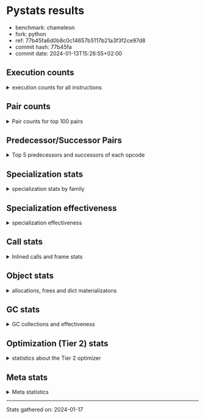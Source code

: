 
# Pystats results

- benchmark: chameleon
- fork: python
- ref: 77b45fa6d0b8c0c14657b5117b21a3f3f2ce97d8
- commit hash: 77b45fa
- commit date: 2024-01-13T15:26:55+02:00

## Execution counts

<details>
<summary> execution counts for all instructions </summary>

|Name | Count | Self | Cumulative | Miss ratio | 
|---|---:|---:|---:|---:|
| LOAD_FAST | 167,093,480 | 22.0% | 22.0% |  |
| LOAD_CONST | 81,306,320 | 10.7% | 32.7% |  |
| STORE_FAST | 71,388,280 | 9.4% | 42.1% |  |
| IS_OP | 45,764,480 | 6.0% | 48.1% |  |
| LOAD_GLOBAL_BUILTIN | 43,526,180 | 5.7% | 53.8% |  |
| PUSH_NULL | 40,652,200 | 5.3% | 59.2% |  |
| LOAD_GLOBAL_MODULE | 37,779,760 | 5.0% | 64.1% |  |
| POP_JUMP_IF_FALSE | 36,165,200 | 4.8% | 68.9% |  |
| POP_TOP | 23,047,120 | 3.0% | 71.9% |  |
| CALL_BUILTIN_O | 23,042,300 | 3.0% | 75.0% |  |
| LOAD_FAST_LOAD_FAST | 18,568,320 | 2.4% | 77.4% |  |
| RESUME_CHECK | 17,609,440 | 2.3% | 79.7% |  |
| RETURN_VALUE | 17,287,120 | 2.3% | 82.0% |  |
| POP_JUMP_IF_TRUE | 13,120,640 | 1.7% | 83.7% |  |
| CALL_METHOD_DESCRIPTOR_FAST | 10,442,040 | 1.4% | 85.1% | 100.0% |
| LOAD_ATTR_CLASS | 10,243,820 | 1.3% | 86.4% |  |
| POP_JUMP_IF_NONE | 9,922,560 | 1.3% | 87.7% |  |
| CALL_BOUND_METHOD_EXACT_ARGS | 7,042,420 | 0.9% | 88.7% |  |
| CALL_PY_EXACT_ARGS | 6,721,180 | 0.9% | 89.6% |  |
| COPY_FREE_VARS | 6,400,720 | 0.8% | 90.4% |  |
| POP_JUMP_IF_NOT_NONE | 6,400,640 | 0.8% | 91.2% |  |
| TO_BOOL_BOOL | 6,400,580 | 0.8% | 92.1% |  |
| CALL_TYPE_1 | 6,399,980 | 0.8% | 92.9% |  |
| CALL_STR_1 | 6,399,960 | 0.8% | 93.8% |  |
| CALL | 4,167,420 | 0.5% | 94.3% |  |
| STORE_SUBSCR | 4,164,520 | 0.5% | 94.9% |  |
| JUMP_FORWARD | 3,841,280 | 0.5% | 95.4% |  |
| NOP | 3,522,000 | 0.5% | 95.8% |  |
| DELETE_SUBSCR | 3,520,640 | 0.5% | 96.3% |  |
| COMPARE_OP_INT | 3,520,020 | 0.5% | 96.8% |  |
| BINARY_OP_SUBTRACT_INT | 3,519,960 | 0.5% | 97.2% |  |
| ENTER_EXECUTOR | 3,519,040 | 0.5% | 97.7% |  |
| BINARY_OP | 3,201,180 | 0.4% | 98.1% |  |
| LOAD_DEREF | 3,200,160 | 0.4% | 98.5% |  |
| BINARY_OP_ADD_INT | 3,199,980 | 0.4% | 98.9% |  |
| BINARY_OP_ADD_UNICODE | 3,199,980 | 0.4% | 99.4% |  |
| CALL_BUILTIN_FAST | 965,560 | 0.1% | 99.5% |  |
| INTERPRETER_EXIT | 643,920 | 0.1% | 99.6% |  |
| STORE_ATTR_SLOT | 642,480 | 0.1% | 99.7% |  |
| FOR_ITER_LIST | 641,880 | 0.1% | 99.7% |  |
| RETURN_CONST | 322,560 | 0.0% | 99.8% |  |
| BUILD_TUPLE | 321,920 | 0.0% | 99.8% |  |
| CALL_BUILTIN_CLASS | 321,300 | 0.0% | 99.9% |  |
| GET_ITER | 320,720 | 0.0% | 99.9% |  |
| CALL_LEN | 320,620 | 0.0% | 100.0% |  |
| UNPACK_SEQUENCE_TWO_TUPLE | 320,600 | 0.0% | 100.0% |  |
| LOAD_ATTR | 7,560 | 0.0% | 100.0% |  |
| BUILD_MAP | 2,560 | 0.0% | 100.0% |  |
| BINARY_SUBSCR_GETITEM | 2,480 | 0.0% | 100.0% |  |
| EXTENDED_ARG | 2,280 | 0.0% | 100.0% |  |
| MAKE_CELL | 1,920 | 0.0% | 100.0% |  |
| STORE_DEREF | 1,920 | 0.0% | 100.0% |  |
| LOAD_GLOBAL | 1,720 | 0.0% | 100.0% |  |
| JUMP_BACKWARD | 1,700 | 0.0% | 100.0% |  |
| CALL_FUNCTION_EX | 1,360 | 0.0% | 100.0% |  |
| MAKE_FUNCTION | 1,280 | 0.0% | 100.0% |  |
| DICT_MERGE | 1,280 | 0.0% | 100.0% |  |
| SET_FUNCTION_ATTRIBUTE | 1,280 | 0.0% | 100.0% |  |
| LOAD_ATTR_METHOD_NO_DICT | 1,240 | 0.0% | 100.0% |  |
| LOAD_ATTR_NONDESCRIPTOR_WITH_VALUES | 1,240 | 0.0% | 100.0% |  |
| CALL_KW | 640 | 0.0% | 100.0% |  |
| CONTAINS_OP | 640 | 0.0% | 100.0% |  |
| BINARY_SUBSCR_DICT | 620 | 0.0% | 100.0% |  |
| CALL_PY_WITH_DEFAULTS | 620 | 0.0% | 100.0% |  |
| LOAD_ATTR_INSTANCE_VALUE | 620 | 0.0% | 100.0% |  |
| LOAD_ATTR_METHOD_WITH_VALUES | 620 | 0.0% | 100.0% |  |
| LOAD_SUPER_ATTR_ATTR | 620 | 0.0% | 100.0% |  |
| STORE_SUBSCR_DICT | 620 | 0.0% | 100.0% |  |
| FOR_ITER_RANGE | 420 | 0.0% | 100.0% |  |
| RESUME | 240 | 0.0% | 100.0% |  |
| BINARY_SUBSCR | 200 | 0.0% | 100.0% |  |
| STORE_ATTR | 160 | 0.0% | 100.0% |  |
| TO_BOOL | 120 | 0.0% | 100.0% |  |
| COMPARE_OP | 120 | 0.0% | 100.0% |  |
| FOR_ITER | 120 | 0.0% | 100.0% |  |
| LOAD_ATTR_MODULE | 120 | 0.0% | 100.0% |  |
| UNPACK_SEQUENCE | 80 | 0.0% | 100.0% |  |
| BINARY_OP_SUBTRACT_FLOAT | 60 | 0.0% | 100.0% |  |
| LOAD_SUPER_ATTR | 40 | 0.0% | 100.0% |  |


</details>

## Pair counts

<details>
<summary> Pair counts for top 100 pairs </summary>

|Pair | Count | Self | Cumulative | 
|---|---:|---:|---:|
| STORE_FAST LOAD_FAST | 56,657,640 | 7.5% | 7.5% |
| LOAD_FAST PUSH_NULL | 36,810,120 | 4.8% | 12.3% |
| IS_OP POP_JUMP_IF_FALSE | 29,764,480 | 3.9% | 16.2% |
| POP_JUMP_IF_FALSE LOAD_FAST | 29,764,480 | 3.9% | 20.1% |
| PUSH_NULL LOAD_CONST | 27,531,520 | 3.6% | 23.7% |
| CALL_BUILTIN_O POP_TOP | 23,041,660 | 3.0% | 26.8% |
| LOAD_FAST LOAD_CONST | 20,805,840 | 2.7% | 29.5% |
| LOAD_GLOBAL_BUILTIN IS_OP | 19,199,900 | 2.5% | 32.0% |
| LOAD_FAST LOAD_GLOBAL_BUILTIN | 19,199,800 | 2.5% | 34.6% |
| LOAD_FAST RETURN_VALUE | 16,643,920 | 2.2% | 36.8% |
| LOAD_CONST CALL_BUILTIN_O | 16,641,480 | 2.2% | 38.9% |
| LOAD_CONST LOAD_CONST | 16,000,640 | 2.1% | 41.1% |
| LOAD_GLOBAL_MODULE IS_OP | 13,764,400 | 1.8% | 42.9% |
| LOAD_FAST LOAD_GLOBAL_MODULE | 13,764,320 | 1.8% | 44.7% |
| LOAD_GLOBAL_BUILTIN LOAD_FAST | 13,761,860 | 1.8% | 46.5% |
| POP_TOP LOAD_FAST | 13,123,200 | 1.7% | 48.2% |
| PUSH_NULL LOAD_FAST | 12,800,080 | 1.7% | 49.9% |
| CALL_METHOD_DESCRIPTOR_FAST STORE_FAST | 10,245,060 | 1.3% | 51.2% |
| LOAD_ATTR_CLASS LOAD_FAST_LOAD_FAST | 10,243,820 | 1.3% | 52.6% |
| LOAD_FAST_LOAD_FAST LOAD_GLOBAL_MODULE | 10,243,800 | 1.3% | 53.9% |
| LOAD_GLOBAL_BUILTIN LOAD_ATTR_CLASS | 10,243,800 | 1.3% | 55.3% |
| LOAD_GLOBAL_MODULE CALL_METHOD_DESCRIPTOR_FAST | 10,243,800 | 1.3% | 56.6% |
| RESUME_CHECK LOAD_GLOBAL_BUILTIN | 10,243,800 | 1.3% | 58.0% |
| STORE_FAST LOAD_CONST | 10,243,200 | 1.3% | 59.3% |
| LOAD_GLOBAL_MODULE STORE_FAST | 9,923,660 | 1.3% | 60.6% |
| LOAD_FAST POP_JUMP_IF_NONE | 9,922,560 | 1.3% | 61.9% |
| RETURN_VALUE STORE_FAST | 9,601,240 | 1.3% | 63.2% |
| IS_OP POP_JUMP_IF_TRUE | 9,600,000 | 1.3% | 64.5% |
| POP_JUMP_IF_TRUE LOAD_FAST | 9,599,360 | 1.3% | 65.7% |
| CALL_BOUND_METHOD_EXACT_ARGS RESUME_CHECK | 7,042,420 | 0.9% | 66.7% |
| LOAD_CONST CALL_BOUND_METHOD_EXACT_ARGS | 7,042,280 | 0.9% | 67.6% |
| RESUME_CHECK LOAD_FAST | 6,723,700 | 0.9% | 68.5% |
| LOAD_CONST STORE_FAST | 6,723,200 | 0.9% | 69.3% |
| LOAD_FAST LOAD_FAST | 6,723,200 | 0.9% | 70.2% |
| POP_TOP LOAD_GLOBAL_MODULE | 6,722,320 | 0.9% | 71.1% |
| COPY_FREE_VARS RESUME_CHECK | 6,400,660 | 0.8% | 72.0% |
| LOAD_FAST POP_JUMP_IF_NOT_NONE | 6,400,640 | 0.8% | 72.8% |
| POP_JUMP_IF_NONE LOAD_FAST | 6,400,640 | 0.8% | 73.6% |
| IS_OP STORE_FAST | 6,400,000 | 0.8% | 74.5% |
| LOAD_FAST STORE_FAST | 6,400,000 | 0.8% | 75.3% |
| LOAD_FAST_LOAD_FAST IS_OP | 6,400,000 | 0.8% | 76.2% |
| POP_JUMP_IF_FALSE LOAD_GLOBAL_BUILTIN | 6,400,000 | 0.8% | 77.0% |
| POP_JUMP_IF_NOT_NONE LOAD_FAST_LOAD_FAST | 6,400,000 | 0.8% | 77.9% |
| CALL_TYPE_1 STORE_FAST | 6,399,980 | 0.8% | 78.7% |
| LOAD_FAST CALL_TYPE_1 | 6,399,960 | 0.8% | 79.5% |
| CALL_PY_EXACT_ARGS COPY_FREE_VARS | 6,399,960 | 0.8% | 80.4% |
| TO_BOOL_BOOL POP_JUMP_IF_FALSE | 6,399,960 | 0.8% | 81.2% |
| LOAD_FAST TO_BOOL_BOOL | 6,399,920 | 0.8% | 82.1% |
| LOAD_CONST LOAD_FAST | 3,843,840 | 0.5% | 82.6% |
| LOAD_CONST STORE_SUBSCR | 3,841,960 | 0.5% | 83.1% |
| STORE_SUBSCR LOAD_FAST | 3,841,920 | 0.5% | 83.6% |
| STORE_FAST LOAD_GLOBAL_MODULE | 3,523,280 | 0.5% | 84.0% |
| LOAD_CONST LOAD_GLOBAL_MODULE | 3,522,360 | 0.5% | 84.5% |
| LOAD_FAST CALL | 3,521,720 | 0.5% | 85.0% |
| DELETE_SUBSCR JUMP_FORWARD | 3,520,640 | 0.5% | 85.4% |
| RETURN_VALUE LOAD_CONST | 3,520,640 | 0.5% | 85.9% |
| JUMP_FORWARD LOAD_FAST | 3,520,640 | 0.5% | 86.4% |
| LOAD_CONST DELETE_SUBSCR | 3,520,640 | 0.5% | 86.8% |
| LOAD_CONST COMPARE_OP_INT | 3,519,960 | 0.5% | 87.3% |
| BINARY_OP_SUBTRACT_INT STORE_FAST | 3,519,960 | 0.5% | 87.7% |
| COMPARE_OP_INT POP_JUMP_IF_TRUE | 3,519,960 | 0.5% | 88.2% |
| LOAD_CONST BINARY_OP_SUBTRACT_INT | 3,519,920 | 0.5% | 88.7% |
| LOAD_CONST CALL_PY_EXACT_ARGS | 3,519,920 | 0.5% | 89.1% |
| LOAD_FAST CALL_BUILTIN_O | 3,200,600 | 0.4% | 89.6% |
| NOP LOAD_DEREF | 3,200,080 | 0.4% | 90.0% |
| LOAD_DEREF PUSH_NULL | 3,200,080 | 0.4% | 90.4% |
| LOAD_FAST BINARY_OP | 3,200,040 | 0.4% | 90.8% |
| CALL LOAD_CONST | 3,200,000 | 0.4% | 91.2% |
| LOAD_CONST IS_OP | 3,200,000 | 0.4% | 91.7% |
| LOAD_FAST IS_OP | 3,200,000 | 0.4% | 92.1% |
| POP_JUMP_IF_NONE NOP | 3,200,000 | 0.4% | 92.5% |
| BINARY_OP_ADD_INT STORE_FAST | 3,199,980 | 0.4% | 92.9% |
| BINARY_OP_ADD_UNICODE STORE_FAST | 3,199,980 | 0.4% | 93.3% |
| CALL_STR_1 STORE_FAST | 3,199,980 | 0.4% | 93.8% |
| RETURN_VALUE CALL_STR_1 | 3,199,960 | 0.4% | 94.2% |
| BINARY_OP CALL_BUILTIN_O | 3,199,960 | 0.4% | 94.6% |
| LOAD_CONST BINARY_OP_ADD_INT | 3,199,960 | 0.4% | 95.0% |
| LOAD_CONST LOAD_GLOBAL_BUILTIN | 3,199,960 | 0.4% | 95.5% |
| LOAD_FAST CALL_STR_1 | 3,199,960 | 0.4% | 95.9% |
| POP_JUMP_IF_TRUE LOAD_GLOBAL_BUILTIN | 3,199,960 | 0.4% | 96.3% |
| CALL_STR_1 BINARY_OP_ADD_UNICODE | 3,199,960 | 0.4% | 96.7% |
| LOAD_GLOBAL_MODULE CALL_PY_EXACT_ARGS | 3,199,960 | 0.4% | 97.1% |
| POP_TOP ENTER_EXECUTOR | 3,198,980 | 0.4% | 97.6% |
| ENTER_EXECUTOR RESUME_CHECK | 3,198,720 | 0.4% | 98.0% |
| CACHE RESUME_CHECK | 643,160 | 0.1% | 98.1% |
| CALL_BUILTIN_FAST STORE_FAST | 642,480 | 0.1% | 98.1% |
| LOAD_FAST_LOAD_FAST STORE_ATTR_SLOT | 641,200 | 0.1% | 98.2% |
| STORE_FAST LOAD_GLOBAL_BUILTIN | 641,200 | 0.1% | 98.3% |
| RETURN_VALUE PUSH_NULL | 640,640 | 0.1% | 98.4% |
| RETURN_VALUE INTERPRETER_EXIT | 322,640 | 0.0% | 98.4% |
| LOAD_FAST CALL_BUILTIN_FAST | 321,800 | 0.0% | 98.5% |
| LOAD_GLOBAL_MODULE CALL_BUILTIN_FAST | 321,800 | 0.0% | 98.5% |
| RETURN_CONST INTERPRETER_EXIT | 321,280 | 0.0% | 98.6% |
| FOR_ITER_LIST STORE_FAST | 321,240 | 0.0% | 98.6% |
| LOAD_GLOBAL_MODULE LOAD_FAST_LOAD_FAST | 321,240 | 0.0% | 98.7% |
| STORE_ATTR_SLOT RETURN_CONST | 321,240 | 0.0% | 98.7% |
| CALL_PY_EXACT_ARGS RESUME_CHECK | 321,220 | 0.0% | 98.7% |
| CALL STORE_FAST | 320,960 | 0.0% | 98.8% |
| LOAD_FAST GET_ITER | 320,720 | 0.0% | 98.8% |
| LOAD_FAST_LOAD_FAST CALL | 320,680 | 0.0% | 98.9% |


</details>

## Predecessor/Successor Pairs

<details>
<summary> Top 5 predecessors and successors of each opcode </summary>

### CACHE

<details>
<summary> Successors and predecessors for CACHE </summary>

|Successors | Count | Percentage | 
|---|---:|---:|
| RESUME_CHECK | 643,160 | 99.9% |
| COPY_FREE_VARS | 640 | 0.1% |
| RESUME | 120 | 0.0% |


</details>

### BINARY_SUBSCR

<details>
<summary> Successors and predecessors for BINARY_SUBSCR </summary>

|Predecessors | Count | Percentage | 
|---|---:|---:|
| LOAD_CONST | 200 | 100.0% |

|Successors | Count | Percentage | 
|---|---:|---:|
| BINARY_SUBSCR_GETITEM | 80 | 40.0% |
| STORE_FAST | 60 | 30.0% |
| STORE_DEREF | 40 | 20.0% |
| BINARY_SUBSCR_DICT | 20 | 10.0% |


</details>

### DELETE_SUBSCR

<details>
<summary> Successors and predecessors for DELETE_SUBSCR </summary>

|Predecessors | Count | Percentage | 
|---|---:|---:|
| LOAD_CONST | 3,520,640 | 100.0% |

|Successors | Count | Percentage | 
|---|---:|---:|
| JUMP_FORWARD | 3,520,640 | 100.0% |


</details>

### GET_ITER

<details>
<summary> Successors and predecessors for GET_ITER </summary>

|Predecessors | Count | Percentage | 
|---|---:|---:|
| LOAD_FAST | 320,720 | 100.0% |

|Successors | Count | Percentage | 
|---|---:|---:|
| FOR_ITER_LIST | 319,980 | 99.8% |
| EXTENDED_ARG | 640 | 0.2% |
| FOR_ITER_RANGE | 60 | 0.0% |
| FOR_ITER | 40 | 0.0% |


</details>

### INTERPRETER_EXIT

<details>
<summary> Successors and predecessors for INTERPRETER_EXIT </summary>

|Predecessors | Count | Percentage | 
|---|---:|---:|
| RETURN_VALUE | 322,640 | 50.1% |
| RETURN_CONST | 321,280 | 49.9% |


</details>

### MAKE_FUNCTION

<details>
<summary> Successors and predecessors for MAKE_FUNCTION </summary>

|Predecessors | Count | Percentage | 
|---|---:|---:|
| LOAD_CONST | 1,280 | 100.0% |

|Successors | Count | Percentage | 
|---|---:|---:|
| SET_FUNCTION_ATTRIBUTE | 1,280 | 100.0% |


</details>

### NOP

<details>
<summary> Successors and predecessors for NOP </summary>

|Predecessors | Count | Percentage | 
|---|---:|---:|
| POP_JUMP_IF_NONE | 3,200,000 | 90.9% |
| RESUME_CHECK | 320,620 | 9.1% |
| STORE_FAST | 1,280 | 0.0% |
| POP_TOP | 80 | 0.0% |
| RESUME | 20 | 0.0% |

|Successors | Count | Percentage | 
|---|---:|---:|
| LOAD_DEREF | 3,200,080 | 90.9% |
| LOAD_GLOBAL_BUILTIN | 319,960 | 9.1% |
| LOAD_FAST | 1,280 | 0.0% |
| LOAD_GLOBAL_MODULE | 640 | 0.0% |
| LOAD_GLOBAL | 40 | 0.0% |


</details>

### POP_TOP

<details>
<summary> Successors and predecessors for POP_TOP </summary>

|Predecessors | Count | Percentage | 
|---|---:|---:|
| CALL_BUILTIN_O | 23,041,660 | 100.0% |
| CALL_BUILTIN_FAST | 3,100 | 0.0% |
| RETURN_CONST | 1,280 | 0.0% |
| CALL | 1,080 | 0.0% |

|Successors | Count | Percentage | 
|---|---:|---:|
| LOAD_FAST | 13,123,200 | 56.9% |
| LOAD_GLOBAL_MODULE | 6,722,320 | 29.2% |
| ENTER_EXECUTOR | 3,198,980 | 13.9% |
| JUMP_BACKWARD | 680 | 0.0% |
| LOAD_CONST | 640 | 0.0% |


</details>

### PUSH_NULL

<details>
<summary> Successors and predecessors for PUSH_NULL </summary>

|Predecessors | Count | Percentage | 
|---|---:|---:|
| LOAD_FAST | 36,810,120 | 90.5% |
| LOAD_DEREF | 3,200,080 | 7.9% |
| RETURN_VALUE | 640,640 | 1.6% |
| LOAD_ATTR | 660 | 0.0% |
| LOAD_SUPER_ATTR_ATTR | 620 | 0.0% |

|Successors | Count | Percentage | 
|---|---:|---:|
| LOAD_CONST | 27,531,520 | 67.7% |
| LOAD_FAST | 12,800,080 | 31.5% |
| CALL | 320,600 | 0.8% |


</details>

### RETURN_VALUE

<details>
<summary> Successors and predecessors for RETURN_VALUE </summary>

|Predecessors | Count | Percentage | 
|---|---:|---:|
| LOAD_FAST | 16,643,920 | 96.3% |
| BUILD_TUPLE | 320,640 | 1.9% |
| CALL_BUILTIN_FAST | 319,980 | 1.9% |
| CALL_FUNCTION_EX | 1,280 | 0.0% |
| RETURN_VALUE | 640 | 0.0% |

|Successors | Count | Percentage | 
|---|---:|---:|
| STORE_FAST | 9,601,240 | 55.5% |
| LOAD_CONST | 3,520,640 | 20.4% |
| CALL_STR_1 | 3,199,960 | 18.5% |
| PUSH_NULL | 640,640 | 3.7% |
| INTERPRETER_EXIT | 322,640 | 1.9% |


</details>

### STORE_SUBSCR

<details>
<summary> Successors and predecessors for STORE_SUBSCR </summary>

|Predecessors | Count | Percentage | 
|---|---:|---:|
| LOAD_CONST | 3,841,960 | 92.3% |
| LOAD_FAST_LOAD_FAST | 320,640 | 7.7% |
| STORE_SUBSCR | 1,920 | 0.0% |

|Successors | Count | Percentage | 
|---|---:|---:|
| LOAD_FAST | 3,841,920 | 92.3% |
| LOAD_FAST_LOAD_FAST | 320,640 | 7.7% |
| STORE_SUBSCR | 1,920 | 0.0% |
| LOAD_GLOBAL | 20 | 0.0% |
| STORE_SUBSCR_DICT | 20 | 0.0% |


</details>

### TO_BOOL

<details>
<summary> Successors and predecessors for TO_BOOL </summary>

|Predecessors | Count | Percentage | 
|---|---:|---:|
| LOAD_FAST | 80 | 66.7% |
| LOAD_ATTR | 40 | 33.3% |

|Successors | Count | Percentage | 
|---|---:|---:|
| TO_BOOL_BOOL | 60 | 50.0% |
| POP_JUMP_IF_FALSE | 40 | 33.3% |
| POP_JUMP_IF_TRUE | 20 | 16.7% |


</details>

### BINARY_OP

<details>
<summary> Successors and predecessors for BINARY_OP </summary>

|Predecessors | Count | Percentage | 
|---|---:|---:|
| LOAD_FAST | 3,200,040 | 100.0% |
| BINARY_OP | 980 | 0.0% |
| LOAD_CONST | 120 | 0.0% |
| CALL | 20 | 0.0% |
| CALL_STR_1 | 20 | 0.0% |

|Successors | Count | Percentage | 
|---|---:|---:|
| CALL_BUILTIN_O | 3,199,960 | 100.0% |
| BINARY_OP | 980 | 0.0% |
| STORE_FAST | 100 | 0.0% |
| CALL | 40 | 0.0% |
| BINARY_OP_SUBTRACT_INT | 40 | 0.0% |


</details>

### BUILD_MAP

<details>
<summary> Successors and predecessors for BUILD_MAP </summary>

|Predecessors | Count | Percentage | 
|---|---:|---:|
| LOAD_CONST | 1,280 | 50.0% |
| STORE_FAST | 640 | 25.0% |
| LOAD_GLOBAL_MODULE | 620 | 24.2% |
| LOAD_GLOBAL | 20 | 0.8% |

|Successors | Count | Percentage | 
|---|---:|---:|
| LOAD_FAST | 1,280 | 50.0% |
| CALL | 640 | 25.0% |
| STORE_FAST | 640 | 25.0% |


</details>

### BUILD_TUPLE

<details>
<summary> Successors and predecessors for BUILD_TUPLE </summary>

|Predecessors | Count | Percentage | 
|---|---:|---:|
| LOAD_FAST_LOAD_FAST | 320,640 | 99.6% |
| LOAD_FAST | 1,280 | 0.4% |

|Successors | Count | Percentage | 
|---|---:|---:|
| RETURN_VALUE | 320,640 | 99.6% |
| LOAD_CONST | 1,280 | 0.4% |


</details>

### CALL

<details>
<summary> Successors and predecessors for CALL </summary>

|Predecessors | Count | Percentage | 
|---|---:|---:|
| LOAD_FAST | 3,521,720 | 84.5% |
| LOAD_FAST_LOAD_FAST | 320,680 | 7.7% |
| PUSH_NULL | 320,600 | 7.7% |
| CALL | 2,140 | 0.1% |
| LOAD_CONST | 920 | 0.0% |

|Successors | Count | Percentage | 
|---|---:|---:|
| LOAD_CONST | 3,200,000 | 76.8% |
| STORE_FAST | 320,960 | 7.7% |
| LOAD_FAST_LOAD_FAST | 320,640 | 7.7% |
| UNPACK_SEQUENCE_TWO_TUPLE | 320,560 | 7.7% |
| CALL | 2,140 | 0.1% |


</details>

### CALL_FUNCTION_EX

<details>
<summary> Successors and predecessors for CALL_FUNCTION_EX </summary>

|Predecessors | Count | Percentage | 
|---|---:|---:|
| DICT_MERGE | 1,280 | 94.1% |
| LOAD_FAST | 80 | 5.9% |

|Successors | Count | Percentage | 
|---|---:|---:|
| RETURN_VALUE | 1,280 | 94.1% |
| COPY_FREE_VARS | 80 | 5.9% |


</details>

### CALL_KW

<details>
<summary> Successors and predecessors for CALL_KW </summary>

|Predecessors | Count | Percentage | 
|---|---:|---:|
| LOAD_CONST | 640 | 100.0% |

|Successors | Count | Percentage | 
|---|---:|---:|
| CALL_BUILTIN_FAST | 600 | 93.8% |
| CALL | 40 | 6.2% |


</details>

### COMPARE_OP

<details>
<summary> Successors and predecessors for COMPARE_OP </summary>

|Predecessors | Count | Percentage | 
|---|---:|---:|
| LOAD_CONST | 120 | 100.0% |

|Successors | Count | Percentage | 
|---|---:|---:|
| COMPARE_OP_INT | 60 | 50.0% |
| POP_JUMP_IF_TRUE | 40 | 33.3% |
| POP_JUMP_IF_FALSE | 20 | 16.7% |


</details>

### CONTAINS_OP

<details>
<summary> Successors and predecessors for CONTAINS_OP </summary>

|Predecessors | Count | Percentage | 
|---|---:|---:|
| LOAD_FAST | 640 | 100.0% |

|Successors | Count | Percentage | 
|---|---:|---:|
| POP_JUMP_IF_FALSE | 640 | 100.0% |


</details>

### COPY_FREE_VARS

<details>
<summary> Successors and predecessors for COPY_FREE_VARS </summary>

|Predecessors | Count | Percentage | 
|---|---:|---:|
| CALL_PY_EXACT_ARGS | 6,399,960 | 100.0% |
| CACHE | 640 | 0.0% |
| CALL_FUNCTION_EX | 80 | 0.0% |
| CALL | 40 | 0.0% |

|Successors | Count | Percentage | 
|---|---:|---:|
| RESUME_CHECK | 6,400,660 | 100.0% |
| RESUME | 60 | 0.0% |


</details>

### DICT_MERGE

<details>
<summary> Successors and predecessors for DICT_MERGE </summary>

|Predecessors | Count | Percentage | 
|---|---:|---:|
| LOAD_FAST | 1,280 | 100.0% |

|Successors | Count | Percentage | 
|---|---:|---:|
| CALL_FUNCTION_EX | 1,280 | 100.0% |


</details>

### ENTER_EXECUTOR

<details>
<summary> Successors and predecessors for ENTER_EXECUTOR </summary>

|Predecessors | Count | Percentage | 
|---|---:|---:|
| POP_TOP | 3,198,980 | 90.9% |
| POP_JUMP_IF_TRUE | 319,960 | 9.1% |
| JUMP_BACKWARD | 100 | 0.0% |

|Successors | Count | Percentage | 
|---|---:|---:|
| RESUME_CHECK | 3,198,720 | 90.9% |
| FOR_ITER_LIST | 319,680 | 9.1% |
| EXTENDED_ARG | 320 | 0.0% |
| CALL | 280 | 0.0% |
| FOR_ITER_RANGE | 40 | 0.0% |


</details>

### EXTENDED_ARG

<details>
<summary> Successors and predecessors for EXTENDED_ARG </summary>

|Predecessors | Count | Percentage | 
|---|---:|---:|
| GET_ITER | 640 | 28.1% |
| JUMP_BACKWARD | 640 | 28.1% |
| POP_TOP | 340 | 14.9% |
| POP_JUMP_IF_TRUE | 340 | 14.9% |
| ENTER_EXECUTOR | 320 | 14.0% |

|Successors | Count | Percentage | 
|---|---:|---:|
| FOR_ITER_LIST | 1,560 | 68.4% |
| JUMP_BACKWARD | 680 | 29.8% |
| FOR_ITER | 40 | 1.8% |


</details>

### FOR_ITER

<details>
<summary> Successors and predecessors for FOR_ITER </summary>

|Predecessors | Count | Percentage | 
|---|---:|---:|
| GET_ITER | 40 | 33.3% |
| EXTENDED_ARG | 40 | 33.3% |
| JUMP_BACKWARD | 40 | 33.3% |

|Successors | Count | Percentage | 
|---|---:|---:|
| STORE_FAST | 60 | 50.0% |
| FOR_ITER_LIST | 40 | 33.3% |
| FOR_ITER_RANGE | 20 | 16.7% |


</details>

### IS_OP

<details>
<summary> Successors and predecessors for IS_OP </summary>

|Predecessors | Count | Percentage | 
|---|---:|---:|
| LOAD_GLOBAL_BUILTIN | 19,199,900 | 42.0% |
| LOAD_GLOBAL_MODULE | 13,764,400 | 30.1% |
| LOAD_FAST_LOAD_FAST | 6,400,000 | 14.0% |
| LOAD_CONST | 3,200,000 | 7.0% |
| LOAD_FAST | 3,200,000 | 7.0% |

|Successors | Count | Percentage | 
|---|---:|---:|
| POP_JUMP_IF_FALSE | 29,764,480 | 65.0% |
| POP_JUMP_IF_TRUE | 9,600,000 | 21.0% |
| STORE_FAST | 6,400,000 | 14.0% |


</details>

### JUMP_BACKWARD

<details>
<summary> Successors and predecessors for JUMP_BACKWARD </summary>

|Predecessors | Count | Percentage | 
|---|---:|---:|
| POP_TOP | 680 | 40.0% |
| EXTENDED_ARG | 680 | 40.0% |
| POP_JUMP_IF_TRUE | 340 | 20.0% |

|Successors | Count | Percentage | 
|---|---:|---:|
| EXTENDED_ARG | 640 | 37.6% |
| FOR_ITER_LIST | 620 | 36.5% |
| FOR_ITER_RANGE | 300 | 17.6% |
| ENTER_EXECUTOR | 100 | 5.9% |
| FOR_ITER | 40 | 2.4% |


</details>

### JUMP_FORWARD

<details>
<summary> Successors and predecessors for JUMP_FORWARD </summary>

|Predecessors | Count | Percentage | 
|---|---:|---:|
| DELETE_SUBSCR | 3,520,640 | 91.7% |
| CALL_BUILTIN_CLASS | 320,620 | 8.3% |
| CALL | 20 | 0.0% |

|Successors | Count | Percentage | 
|---|---:|---:|
| LOAD_FAST | 3,520,640 | 91.7% |
| STORE_FAST | 320,640 | 8.3% |


</details>

### LOAD_ATTR

<details>
<summary> Successors and predecessors for LOAD_ATTR </summary>

|Predecessors | Count | Percentage | 
|---|---:|---:|
| LOAD_FAST | 6,640 | 87.8% |
| LOAD_ATTR | 800 | 10.6% |
| LOAD_GLOBAL | 60 | 0.8% |
| LOAD_GLOBAL_MODULE | 40 | 0.5% |
| LOAD_GLOBAL_BUILTIN | 20 | 0.3% |

|Successors | Count | Percentage | 
|---|---:|---:|
| STORE_FAST | 3,240 | 42.9% |
| LOAD_FAST | 1,280 | 16.9% |
| LOAD_ATTR | 800 | 10.6% |
| PUSH_NULL | 660 | 8.7% |
| CALL_BUILTIN_CLASS | 600 | 7.9% |


</details>

### LOAD_CONST

<details>
<summary> Successors and predecessors for LOAD_CONST </summary>

|Predecessors | Count | Percentage | 
|---|---:|---:|
| PUSH_NULL | 27,531,520 | 33.9% |
| LOAD_FAST | 20,805,840 | 25.6% |
| LOAD_CONST | 16,000,640 | 19.7% |
| STORE_FAST | 10,243,200 | 12.6% |
| RETURN_VALUE | 3,520,640 | 4.3% |

|Successors | Count | Percentage | 
|---|---:|---:|
| CALL_BUILTIN_O | 16,641,480 | 20.5% |
| LOAD_CONST | 16,000,640 | 19.7% |
| CALL_BOUND_METHOD_EXACT_ARGS | 7,042,280 | 8.7% |
| STORE_FAST | 6,723,200 | 8.3% |
| LOAD_FAST | 3,843,840 | 4.7% |


</details>

### LOAD_DEREF

<details>
<summary> Successors and predecessors for LOAD_DEREF </summary>

|Predecessors | Count | Percentage | 
|---|---:|---:|
| NOP | 3,200,080 | 100.0% |
| STORE_FAST | 80 | 0.0% |

|Successors | Count | Percentage | 
|---|---:|---:|
| PUSH_NULL | 3,200,080 | 100.0% |
| STORE_FAST | 80 | 0.0% |


</details>

### LOAD_FAST

<details>
<summary> Successors and predecessors for LOAD_FAST </summary>

|Predecessors | Count | Percentage | 
|---|---:|---:|
| STORE_FAST | 56,657,640 | 33.9% |
| POP_JUMP_IF_FALSE | 29,764,480 | 17.8% |
| LOAD_GLOBAL_BUILTIN | 13,761,860 | 8.2% |
| POP_TOP | 13,123,200 | 7.9% |
| PUSH_NULL | 12,800,080 | 7.7% |

|Successors | Count | Percentage | 
|---|---:|---:|
| PUSH_NULL | 36,810,120 | 22.0% |
| LOAD_CONST | 20,805,840 | 12.5% |
| LOAD_GLOBAL_BUILTIN | 19,199,800 | 11.5% |
| RETURN_VALUE | 16,643,920 | 10.0% |
| LOAD_GLOBAL_MODULE | 13,764,320 | 8.2% |


</details>

### LOAD_FAST_LOAD_FAST

<details>
<summary> Successors and predecessors for LOAD_FAST_LOAD_FAST </summary>

|Predecessors | Count | Percentage | 
|---|---:|---:|
| LOAD_ATTR_CLASS | 10,243,820 | 55.2% |
| POP_JUMP_IF_NOT_NONE | 6,400,000 | 34.5% |
| LOAD_GLOBAL_MODULE | 321,240 | 1.7% |
| STORE_SUBSCR | 320,640 | 1.7% |
| CALL | 320,640 | 1.7% |

|Successors | Count | Percentage | 
|---|---:|---:|
| LOAD_GLOBAL_MODULE | 10,243,800 | 55.2% |
| IS_OP | 6,400,000 | 34.5% |
| STORE_ATTR_SLOT | 641,200 | 3.5% |
| CALL | 320,680 | 1.7% |
| STORE_SUBSCR | 320,640 | 1.7% |


</details>

### LOAD_GLOBAL

<details>
<summary> Successors and predecessors for LOAD_GLOBAL </summary>

|Predecessors | Count | Percentage | 
|---|---:|---:|
| LOAD_FAST | 360 | 20.9% |
| STORE_FAST | 320 | 18.6% |
| POP_TOP | 240 | 14.0% |
| LOAD_CONST | 240 | 14.0% |
| POP_JUMP_IF_FALSE | 120 | 7.0% |

|Successors | Count | Percentage | 
|---|---:|---:|
| LOAD_GLOBAL_MODULE | 560 | 32.6% |
| LOAD_GLOBAL_BUILTIN | 300 | 17.4% |
| LOAD_FAST | 220 | 12.8% |
| IS_OP | 180 | 10.5% |
| STORE_FAST | 180 | 10.5% |


</details>

### LOAD_SUPER_ATTR

<details>
<summary> Successors and predecessors for LOAD_SUPER_ATTR </summary>

|Predecessors | Count | Percentage | 
|---|---:|---:|
| LOAD_FAST | 40 | 100.0% |

|Successors | Count | Percentage | 
|---|---:|---:|
| PUSH_NULL | 20 | 50.0% |
| LOAD_SUPER_ATTR_ATTR | 20 | 50.0% |


</details>

### MAKE_CELL

<details>
<summary> Successors and predecessors for MAKE_CELL </summary>

|Predecessors | Count | Percentage | 
|---|---:|---:|
| MAKE_CELL | 1,280 | 66.7% |
| CALL_PY_WITH_DEFAULTS | 620 | 32.3% |
| CALL | 20 | 1.0% |

|Successors | Count | Percentage | 
|---|---:|---:|
| MAKE_CELL | 1,280 | 66.7% |
| RESUME_CHECK | 620 | 32.3% |
| RESUME | 20 | 1.0% |


</details>

### POP_JUMP_IF_FALSE

<details>
<summary> Successors and predecessors for POP_JUMP_IF_FALSE </summary>

|Predecessors | Count | Percentage | 
|---|---:|---:|
| IS_OP | 29,764,480 | 82.3% |
| TO_BOOL_BOOL | 6,399,960 | 17.7% |
| CONTAINS_OP | 640 | 0.0% |
| COMPARE_OP_INT | 60 | 0.0% |
| TO_BOOL | 40 | 0.0% |

|Successors | Count | Percentage | 
|---|---:|---:|
| LOAD_FAST | 29,764,480 | 82.3% |
| LOAD_GLOBAL_BUILTIN | 6,400,000 | 17.7% |
| LOAD_GLOBAL_MODULE | 600 | 0.0% |
| LOAD_GLOBAL | 120 | 0.0% |


</details>

### POP_JUMP_IF_NONE

<details>
<summary> Successors and predecessors for POP_JUMP_IF_NONE </summary>

|Predecessors | Count | Percentage | 
|---|---:|---:|
| LOAD_FAST | 9,922,560 | 100.0% |

|Successors | Count | Percentage | 
|---|---:|---:|
| LOAD_FAST | 6,400,640 | 64.5% |
| NOP | 3,200,000 | 32.2% |
| LOAD_GLOBAL_BUILTIN | 320,600 | 3.2% |
| LOAD_CONST | 640 | 0.0% |
| LOAD_GLOBAL_MODULE | 600 | 0.0% |


</details>

### POP_JUMP_IF_NOT_NONE

<details>
<summary> Successors and predecessors for POP_JUMP_IF_NOT_NONE </summary>

|Predecessors | Count | Percentage | 
|---|---:|---:|
| LOAD_FAST | 6,400,640 | 100.0% |

|Successors | Count | Percentage | 
|---|---:|---:|
| LOAD_FAST_LOAD_FAST | 6,400,000 | 100.0% |
| LOAD_FAST | 640 | 0.0% |


</details>

### POP_JUMP_IF_TRUE

<details>
<summary> Successors and predecessors for POP_JUMP_IF_TRUE </summary>

|Predecessors | Count | Percentage | 
|---|---:|---:|
| IS_OP | 9,600,000 | 73.2% |
| COMPARE_OP_INT | 3,519,960 | 26.8% |
| TO_BOOL_BOOL | 620 | 0.0% |
| COMPARE_OP | 40 | 0.0% |
| TO_BOOL | 20 | 0.0% |

|Successors | Count | Percentage | 
|---|---:|---:|
| LOAD_FAST | 9,599,360 | 73.2% |
| LOAD_GLOBAL_BUILTIN | 3,199,960 | 24.4% |
| ENTER_EXECUTOR | 319,960 | 2.4% |
| RETURN_CONST | 640 | 0.0% |
| EXTENDED_ARG | 340 | 0.0% |


</details>

### RETURN_CONST

<details>
<summary> Successors and predecessors for RETURN_CONST </summary>

|Predecessors | Count | Percentage | 
|---|---:|---:|
| STORE_ATTR_SLOT | 321,240 | 99.6% |
| POP_TOP | 640 | 0.2% |
| POP_JUMP_IF_TRUE | 640 | 0.2% |
| STORE_ATTR | 40 | 0.0% |

|Successors | Count | Percentage | 
|---|---:|---:|
| INTERPRETER_EXIT | 321,280 | 99.6% |
| POP_TOP | 1,280 | 0.4% |


</details>

### SET_FUNCTION_ATTRIBUTE

<details>
<summary> Successors and predecessors for SET_FUNCTION_ATTRIBUTE </summary>

|Predecessors | Count | Percentage | 
|---|---:|---:|
| MAKE_FUNCTION | 1,280 | 100.0% |

|Successors | Count | Percentage | 
|---|---:|---:|
| STORE_FAST | 1,280 | 100.0% |


</details>

### STORE_ATTR

<details>
<summary> Successors and predecessors for STORE_ATTR </summary>

|Predecessors | Count | Percentage | 
|---|---:|---:|
| LOAD_FAST | 80 | 50.0% |
| LOAD_FAST_LOAD_FAST | 80 | 50.0% |

|Successors | Count | Percentage | 
|---|---:|---:|
| STORE_ATTR_SLOT | 80 | 50.0% |
| RETURN_CONST | 40 | 25.0% |
| LOAD_FAST | 20 | 12.5% |
| LOAD_FAST_LOAD_FAST | 20 | 12.5% |


</details>

### STORE_DEREF

<details>
<summary> Successors and predecessors for STORE_DEREF </summary>

|Predecessors | Count | Percentage | 
|---|---:|---:|
| RETURN_VALUE | 1,240 | 64.6% |
| LOAD_GLOBAL_MODULE | 620 | 32.3% |
| BINARY_SUBSCR | 40 | 2.1% |
| LOAD_GLOBAL | 20 | 1.0% |

|Successors | Count | Percentage | 
|---|---:|---:|
| LOAD_FAST | 1,920 | 100.0% |


</details>

### STORE_FAST

<details>
<summary> Successors and predecessors for STORE_FAST </summary>

|Predecessors | Count | Percentage | 
|---|---:|---:|
| CALL_METHOD_DESCRIPTOR_FAST | 10,245,060 | 14.4% |
| LOAD_GLOBAL_MODULE | 9,923,660 | 13.9% |
| RETURN_VALUE | 9,601,240 | 13.4% |
| LOAD_CONST | 6,723,200 | 9.4% |
| IS_OP | 6,400,000 | 9.0% |

|Successors | Count | Percentage | 
|---|---:|---:|
| LOAD_FAST | 56,657,640 | 79.4% |
| LOAD_CONST | 10,243,200 | 14.3% |
| LOAD_GLOBAL_MODULE | 3,523,280 | 4.9% |
| LOAD_GLOBAL_BUILTIN | 641,200 | 0.9% |
| STORE_FAST | 320,640 | 0.4% |


</details>

### UNPACK_SEQUENCE

<details>
<summary> Successors and predecessors for UNPACK_SEQUENCE </summary>

|Predecessors | Count | Percentage | 
|---|---:|---:|
| CALL | 80 | 100.0% |

|Successors | Count | Percentage | 
|---|---:|---:|
| STORE_FAST | 40 | 50.0% |
| UNPACK_SEQUENCE_TWO_TUPLE | 40 | 50.0% |


</details>

### RESUME

<details>
<summary> Successors and predecessors for RESUME </summary>

|Predecessors | Count | Percentage | 
|---|---:|---:|
| CACHE | 120 | 50.0% |
| COPY_FREE_VARS | 60 | 25.0% |
| CALL | 40 | 16.7% |
| MAKE_CELL | 20 | 8.3% |

|Successors | Count | Percentage | 
|---|---:|---:|
| LOAD_FAST | 140 | 58.3% |
| LOAD_GLOBAL | 60 | 25.0% |
| NOP | 20 | 8.3% |
| LOAD_FAST_LOAD_FAST | 20 | 8.3% |


</details>

### BINARY_OP_ADD_INT

<details>
<summary> Successors and predecessors for BINARY_OP_ADD_INT </summary>

|Predecessors | Count | Percentage | 
|---|---:|---:|
| LOAD_CONST | 3,199,960 | 100.0% |
| BINARY_OP | 20 | 0.0% |

|Successors | Count | Percentage | 
|---|---:|---:|
| STORE_FAST | 3,199,980 | 100.0% |


</details>

### BINARY_OP_ADD_UNICODE

<details>
<summary> Successors and predecessors for BINARY_OP_ADD_UNICODE </summary>

|Predecessors | Count | Percentage | 
|---|---:|---:|
| CALL_STR_1 | 3,199,960 | 100.0% |
| BINARY_OP | 20 | 0.0% |

|Successors | Count | Percentage | 
|---|---:|---:|
| STORE_FAST | 3,199,980 | 100.0% |


</details>

### BINARY_OP_SUBTRACT_FLOAT

<details>
<summary> Successors and predecessors for BINARY_OP_SUBTRACT_FLOAT </summary>

|Predecessors | Count | Percentage | 
|---|---:|---:|
| LOAD_FAST | 40 | 66.7% |
| BINARY_OP | 20 | 33.3% |

|Successors | Count | Percentage | 
|---|---:|---:|
| STORE_FAST | 60 | 100.0% |


</details>

### BINARY_OP_SUBTRACT_INT

<details>
<summary> Successors and predecessors for BINARY_OP_SUBTRACT_INT </summary>

|Predecessors | Count | Percentage | 
|---|---:|---:|
| LOAD_CONST | 3,519,920 | 100.0% |
| BINARY_OP | 40 | 0.0% |

|Successors | Count | Percentage | 
|---|---:|---:|
| STORE_FAST | 3,519,960 | 100.0% |


</details>

### BINARY_SUBSCR_DICT

<details>
<summary> Successors and predecessors for BINARY_SUBSCR_DICT </summary>

|Predecessors | Count | Percentage | 
|---|---:|---:|
| LOAD_CONST | 600 | 96.8% |
| BINARY_SUBSCR | 20 | 3.2% |

|Successors | Count | Percentage | 
|---|---:|---:|
| STORE_FAST | 620 | 100.0% |


</details>

### BINARY_SUBSCR_GETITEM

<details>
<summary> Successors and predecessors for BINARY_SUBSCR_GETITEM </summary>

|Predecessors | Count | Percentage | 
|---|---:|---:|
| LOAD_CONST | 2,400 | 96.8% |
| BINARY_SUBSCR | 80 | 3.2% |

|Successors | Count | Percentage | 
|---|---:|---:|
| RESUME_CHECK | 2,480 | 100.0% |


</details>

### CALL_BOUND_METHOD_EXACT_ARGS

<details>
<summary> Successors and predecessors for CALL_BOUND_METHOD_EXACT_ARGS </summary>

|Predecessors | Count | Percentage | 
|---|---:|---:|
| LOAD_CONST | 7,042,280 | 100.0% |
| CALL | 140 | 0.0% |

|Successors | Count | Percentage | 
|---|---:|---:|
| RESUME_CHECK | 7,042,420 | 100.0% |


</details>

### CALL_BUILTIN_CLASS

<details>
<summary> Successors and predecessors for CALL_BUILTIN_CLASS </summary>

|Predecessors | Count | Percentage | 
|---|---:|---:|
| LOAD_FAST | 320,640 | 99.8% |
| LOAD_ATTR | 600 | 0.2% |
| CALL | 60 | 0.0% |

|Successors | Count | Percentage | 
|---|---:|---:|
| JUMP_FORWARD | 320,620 | 99.8% |
| STORE_FAST | 680 | 0.2% |


</details>

### CALL_BUILTIN_FAST

<details>
<summary> Successors and predecessors for CALL_BUILTIN_FAST </summary>

|Predecessors | Count | Percentage | 
|---|---:|---:|
| LOAD_FAST | 321,800 | 33.3% |
| LOAD_GLOBAL_MODULE | 321,800 | 33.3% |
| LOAD_FAST_LOAD_FAST | 319,960 | 33.1% |
| CALL_KW | 600 | 0.1% |
| LOAD_CONST | 600 | 0.1% |

|Successors | Count | Percentage | 
|---|---:|---:|
| STORE_FAST | 642,480 | 66.5% |
| RETURN_VALUE | 319,980 | 33.1% |
| POP_TOP | 3,100 | 0.3% |


</details>

### CALL_BUILTIN_O

<details>
<summary> Successors and predecessors for CALL_BUILTIN_O </summary>

|Predecessors | Count | Percentage | 
|---|---:|---:|
| LOAD_CONST | 16,641,480 | 72.2% |
| LOAD_FAST | 3,200,600 | 13.9% |
| BINARY_OP | 3,199,960 | 13.9% |
| CALL | 260 | 0.0% |

|Successors | Count | Percentage | 
|---|---:|---:|
| POP_TOP | 23,041,660 | 100.0% |
| RETURN_VALUE | 640 | 0.0% |


</details>

### CALL_LEN

<details>
<summary> Successors and predecessors for CALL_LEN </summary>

|Predecessors | Count | Percentage | 
|---|---:|---:|
| LOAD_FAST | 320,600 | 100.0% |
| CALL | 20 | 0.0% |

|Successors | Count | Percentage | 
|---|---:|---:|
| STORE_FAST | 320,620 | 100.0% |


</details>

### CALL_METHOD_DESCRIPTOR_FAST

<details>
<summary> Successors and predecessors for CALL_METHOD_DESCRIPTOR_FAST </summary>

|Predecessors | Count | Percentage | 
|---|---:|---:|
| LOAD_GLOBAL_MODULE | 10,243,800 | 98.1% |
| CALL_METHOD_DESCRIPTOR_FAST | 196,980 | 1.9% |
| LOAD_CONST | 1,200 | 0.0% |
| CALL | 60 | 0.0% |

|Successors | Count | Percentage | 
|---|---:|---:|
| STORE_FAST | 10,245,060 | 98.1% |
| CALL_METHOD_DESCRIPTOR_FAST | 196,980 | 1.9% |


</details>

### CALL_PY_EXACT_ARGS

<details>
<summary> Successors and predecessors for CALL_PY_EXACT_ARGS </summary>

|Predecessors | Count | Percentage | 
|---|---:|---:|
| LOAD_CONST | 3,519,920 | 52.4% |
| LOAD_GLOBAL_MODULE | 3,199,960 | 47.6% |
| LOAD_FAST | 600 | 0.0% |
| LOAD_ATTR_METHOD_WITH_VALUES | 600 | 0.0% |
| CALL | 100 | 0.0% |

|Successors | Count | Percentage | 
|---|---:|---:|
| COPY_FREE_VARS | 6,399,960 | 95.2% |
| RESUME_CHECK | 321,220 | 4.8% |


</details>

### CALL_PY_WITH_DEFAULTS

<details>
<summary> Successors and predecessors for CALL_PY_WITH_DEFAULTS </summary>

|Predecessors | Count | Percentage | 
|---|---:|---:|
| LOAD_FAST | 600 | 96.8% |
| CALL | 20 | 3.2% |

|Successors | Count | Percentage | 
|---|---:|---:|
| MAKE_CELL | 620 | 100.0% |


</details>

### CALL_STR_1

<details>
<summary> Successors and predecessors for CALL_STR_1 </summary>

|Predecessors | Count | Percentage | 
|---|---:|---:|
| RETURN_VALUE | 3,199,960 | 50.0% |
| LOAD_FAST | 3,199,960 | 50.0% |
| CALL | 40 | 0.0% |

|Successors | Count | Percentage | 
|---|---:|---:|
| STORE_FAST | 3,199,980 | 50.0% |
| BINARY_OP_ADD_UNICODE | 3,199,960 | 50.0% |
| BINARY_OP | 20 | 0.0% |


</details>

### CALL_TYPE_1

<details>
<summary> Successors and predecessors for CALL_TYPE_1 </summary>

|Predecessors | Count | Percentage | 
|---|---:|---:|
| LOAD_FAST | 6,399,960 | 100.0% |
| CALL | 20 | 0.0% |

|Successors | Count | Percentage | 
|---|---:|---:|
| STORE_FAST | 6,399,980 | 100.0% |


</details>

### COMPARE_OP_INT

<details>
<summary> Successors and predecessors for COMPARE_OP_INT </summary>

|Predecessors | Count | Percentage | 
|---|---:|---:|
| LOAD_CONST | 3,519,960 | 100.0% |
| COMPARE_OP | 60 | 0.0% |

|Successors | Count | Percentage | 
|---|---:|---:|
| POP_JUMP_IF_TRUE | 3,519,960 | 100.0% |
| POP_JUMP_IF_FALSE | 60 | 0.0% |


</details>

### FOR_ITER_LIST

<details>
<summary> Successors and predecessors for FOR_ITER_LIST </summary>

|Predecessors | Count | Percentage | 
|---|---:|---:|
| GET_ITER | 319,980 | 49.9% |
| ENTER_EXECUTOR | 319,680 | 49.8% |
| EXTENDED_ARG | 1,560 | 0.2% |
| JUMP_BACKWARD | 620 | 0.1% |
| FOR_ITER | 40 | 0.0% |

|Successors | Count | Percentage | 
|---|---:|---:|
| STORE_FAST | 321,240 | 50.0% |
| LOAD_FAST | 320,640 | 50.0% |


</details>

### FOR_ITER_RANGE

<details>
<summary> Successors and predecessors for FOR_ITER_RANGE </summary>

|Predecessors | Count | Percentage | 
|---|---:|---:|
| JUMP_BACKWARD | 300 | 71.4% |
| GET_ITER | 60 | 14.3% |
| ENTER_EXECUTOR | 40 | 9.5% |
| FOR_ITER | 20 | 4.8% |

|Successors | Count | Percentage | 
|---|---:|---:|
| STORE_FAST | 340 | 81.0% |
| LOAD_FAST | 80 | 19.0% |


</details>

### LOAD_ATTR_CLASS

<details>
<summary> Successors and predecessors for LOAD_ATTR_CLASS </summary>

|Predecessors | Count | Percentage | 
|---|---:|---:|
| LOAD_GLOBAL_BUILTIN | 10,243,800 | 100.0% |
| LOAD_ATTR | 20 | 0.0% |

|Successors | Count | Percentage | 
|---|---:|---:|
| LOAD_FAST_LOAD_FAST | 10,243,820 | 100.0% |


</details>

### LOAD_ATTR_INSTANCE_VALUE

<details>
<summary> Successors and predecessors for LOAD_ATTR_INSTANCE_VALUE </summary>

|Predecessors | Count | Percentage | 
|---|---:|---:|
| LOAD_FAST | 600 | 96.8% |
| LOAD_ATTR | 20 | 3.2% |

|Successors | Count | Percentage | 
|---|---:|---:|
| LOAD_FAST_LOAD_FAST | 620 | 100.0% |


</details>

### LOAD_ATTR_METHOD_NO_DICT

<details>
<summary> Successors and predecessors for LOAD_ATTR_METHOD_NO_DICT </summary>

|Predecessors | Count | Percentage | 
|---|---:|---:|
| LOAD_FAST | 1,200 | 96.8% |
| LOAD_ATTR | 40 | 3.2% |

|Successors | Count | Percentage | 
|---|---:|---:|
| LOAD_CONST | 1,240 | 100.0% |


</details>

### LOAD_ATTR_METHOD_WITH_VALUES

<details>
<summary> Successors and predecessors for LOAD_ATTR_METHOD_WITH_VALUES </summary>

|Predecessors | Count | Percentage | 
|---|---:|---:|
| LOAD_FAST | 600 | 96.8% |
| LOAD_ATTR | 20 | 3.2% |

|Successors | Count | Percentage | 
|---|---:|---:|
| CALL_PY_EXACT_ARGS | 600 | 96.8% |
| CALL | 20 | 3.2% |


</details>

### LOAD_ATTR_MODULE

<details>
<summary> Successors and predecessors for LOAD_ATTR_MODULE </summary>

|Predecessors | Count | Percentage | 
|---|---:|---:|
| LOAD_GLOBAL_MODULE | 80 | 66.7% |
| LOAD_ATTR | 40 | 33.3% |

|Successors | Count | Percentage | 
|---|---:|---:|
| PUSH_NULL | 60 | 50.0% |
| STORE_FAST | 60 | 50.0% |


</details>

### LOAD_ATTR_NONDESCRIPTOR_WITH_VALUES

<details>
<summary> Successors and predecessors for LOAD_ATTR_NONDESCRIPTOR_WITH_VALUES </summary>

|Predecessors | Count | Percentage | 
|---|---:|---:|
| LOAD_FAST | 1,200 | 96.8% |
| LOAD_ATTR | 40 | 3.2% |

|Successors | Count | Percentage | 
|---|---:|---:|
| STORE_FAST | 620 | 50.0% |
| CALL_BUILTIN_FAST | 600 | 48.4% |
| CALL | 20 | 1.6% |


</details>

### LOAD_GLOBAL_BUILTIN

<details>
<summary> Successors and predecessors for LOAD_GLOBAL_BUILTIN </summary>

|Predecessors | Count | Percentage | 
|---|---:|---:|
| LOAD_FAST | 19,199,800 | 44.1% |
| RESUME_CHECK | 10,243,800 | 23.5% |
| POP_JUMP_IF_FALSE | 6,400,000 | 14.7% |
| LOAD_CONST | 3,199,960 | 7.4% |
| POP_JUMP_IF_TRUE | 3,199,960 | 7.4% |

|Successors | Count | Percentage | 
|---|---:|---:|
| IS_OP | 19,199,900 | 44.1% |
| LOAD_FAST | 13,761,860 | 31.6% |
| LOAD_ATTR_CLASS | 10,243,800 | 23.5% |
| LOAD_FAST_LOAD_FAST | 319,980 | 0.7% |
| LOAD_GLOBAL_MODULE | 600 | 0.0% |


</details>

### LOAD_GLOBAL_MODULE

<details>
<summary> Successors and predecessors for LOAD_GLOBAL_MODULE </summary>

|Predecessors | Count | Percentage | 
|---|---:|---:|
| LOAD_FAST | 13,764,320 | 36.4% |
| LOAD_FAST_LOAD_FAST | 10,243,800 | 27.1% |
| POP_TOP | 6,722,320 | 17.8% |
| STORE_FAST | 3,523,280 | 9.3% |
| LOAD_CONST | 3,522,360 | 9.3% |

|Successors | Count | Percentage | 
|---|---:|---:|
| IS_OP | 13,764,400 | 36.4% |
| CALL_METHOD_DESCRIPTOR_FAST | 10,243,800 | 27.1% |
| STORE_FAST | 9,923,660 | 26.3% |
| CALL_PY_EXACT_ARGS | 3,199,960 | 8.5% |
| CALL_BUILTIN_FAST | 321,800 | 0.9% |


</details>

### LOAD_SUPER_ATTR_ATTR

<details>
<summary> Successors and predecessors for LOAD_SUPER_ATTR_ATTR </summary>

|Predecessors | Count | Percentage | 
|---|---:|---:|
| LOAD_FAST | 600 | 96.8% |
| LOAD_SUPER_ATTR | 20 | 3.2% |

|Successors | Count | Percentage | 
|---|---:|---:|
| PUSH_NULL | 620 | 100.0% |


</details>

### RESUME_CHECK

<details>
<summary> Successors and predecessors for RESUME_CHECK </summary>

|Predecessors | Count | Percentage | 
|---|---:|---:|
| CALL_BOUND_METHOD_EXACT_ARGS | 7,042,420 | 40.0% |
| COPY_FREE_VARS | 6,400,660 | 36.3% |
| ENTER_EXECUTOR | 3,198,720 | 18.2% |
| CACHE | 643,160 | 3.7% |
| CALL_PY_EXACT_ARGS | 321,220 | 1.8% |

|Successors | Count | Percentage | 
|---|---:|---:|
| LOAD_GLOBAL_BUILTIN | 10,243,800 | 58.2% |
| LOAD_FAST | 6,723,700 | 38.2% |
| NOP | 320,620 | 1.8% |
| LOAD_FAST_LOAD_FAST | 320,620 | 1.8% |
| LOAD_GLOBAL_MODULE | 640 | 0.0% |


</details>

### STORE_ATTR_SLOT

<details>
<summary> Successors and predecessors for STORE_ATTR_SLOT </summary>

|Predecessors | Count | Percentage | 
|---|---:|---:|
| LOAD_FAST_LOAD_FAST | 641,200 | 99.8% |
| LOAD_FAST | 1,200 | 0.2% |
| STORE_ATTR | 80 | 0.0% |

|Successors | Count | Percentage | 
|---|---:|---:|
| RETURN_CONST | 321,240 | 50.0% |
| LOAD_FAST_LOAD_FAST | 320,620 | 49.9% |
| LOAD_FAST | 620 | 0.1% |


</details>

### STORE_SUBSCR_DICT

<details>
<summary> Successors and predecessors for STORE_SUBSCR_DICT </summary>

|Predecessors | Count | Percentage | 
|---|---:|---:|
| LOAD_CONST | 600 | 96.8% |
| STORE_SUBSCR | 20 | 3.2% |

|Successors | Count | Percentage | 
|---|---:|---:|
| LOAD_GLOBAL_BUILTIN | 600 | 96.8% |
| LOAD_GLOBAL | 20 | 3.2% |


</details>

### TO_BOOL_BOOL

<details>
<summary> Successors and predecessors for TO_BOOL_BOOL </summary>

|Predecessors | Count | Percentage | 
|---|---:|---:|
| LOAD_FAST | 6,399,920 | 100.0% |
| LOAD_ATTR | 600 | 0.0% |
| TO_BOOL | 60 | 0.0% |

|Successors | Count | Percentage | 
|---|---:|---:|
| POP_JUMP_IF_FALSE | 6,399,960 | 100.0% |
| POP_JUMP_IF_TRUE | 620 | 0.0% |


</details>

### UNPACK_SEQUENCE_TWO_TUPLE

<details>
<summary> Successors and predecessors for UNPACK_SEQUENCE_TWO_TUPLE </summary>

|Predecessors | Count | Percentage | 
|---|---:|---:|
| CALL | 320,560 | 100.0% |
| UNPACK_SEQUENCE | 40 | 0.0% |

|Successors | Count | Percentage | 
|---|---:|---:|
| STORE_FAST | 320,600 | 100.0% |


</details>


</details>

## Specialization stats

<details>
<summary> specialization stats by family </summary>

### BINARY_OP

<details>
<summary> specialization stats for BINARY_OP family </summary>

|Kind | Count | Ratio | 
|---|---:|---:|
|     deferred | 3,200,100 | 24.4% |
|          hit | 9,919,980 | 75.6% |

| | Count | Ratio | 
|---|---:|---:|
| Success | 100 | 9.3% |
| Failure | 980 | 90.7% |

|Failure kind | Count | Ratio | 
|---|---:|---:|
| remainder | 980 | 100.0% |


</details>

### BINARY_SUBSCR

<details>
<summary> specialization stats for BINARY_SUBSCR family </summary>

|Kind | Count | Ratio | 
|---|---:|---:|
|     deferred | 100 | 3.0% |
|          hit | 3,100 | 93.9% |

| | Count | Ratio | 
|---|---:|---:|
| Success | 100 | 100.0% |
| Failure | 0 | 0.0% |


</details>

### CALL

<details>
<summary> specialization stats for CALL family </summary>

|Kind | Count | Ratio | 
|---|---:|---:|
|     deferred | 14,408,180 | 19.8% |
|          hit | 58,257,600 | 80.0% |
|         miss | 10,440,800 | 14.3% |

| | Count | Ratio | 
|---|---:|---:|
| Success | 197,900 | 98.9% |
| Failure | 2,140 | 1.1% |

|Failure kind | Count | Ratio | 
|---|---:|---:|
| cmethod | 980 | 45.8% |
| other | 420 | 19.6% |
| no dict | 340 | 15.9% |
| cfunc noargs | 320 | 15.0% |
| class mutable | 80 | 3.7% |


</details>

### COMPARE_OP

<details>
<summary> specialization stats for COMPARE_OP family </summary>

|Kind | Count | Ratio | 
|---|---:|---:|
|     deferred | 60 | 0.0% |
|          hit | 3,520,020 | 100.0% |

| | Count | Ratio | 
|---|---:|---:|
| Success | 60 | 100.0% |
| Failure | 0 | 0.0% |


</details>

### FOR_ITER

<details>
<summary> specialization stats for FOR_ITER family </summary>

|Kind | Count | Ratio | 
|---|---:|---:|
|     deferred | 60 | 0.0% |
|          hit | 642,300 | 100.0% |

| | Count | Ratio | 
|---|---:|---:|
| Success | 60 | 100.0% |
| Failure | 0 | 0.0% |


</details>

### LOAD_ATTR

<details>
<summary> specialization stats for LOAD_ATTR family </summary>

|Kind | Count | Ratio | 
|---|---:|---:|
|     deferred | 6,580 | 0.1% |
|          hit | 10,247,660 | 99.9% |

| | Count | Ratio | 
|---|---:|---:|
| Success | 180 | 18.4% |
| Failure | 800 | 81.6% |

|Failure kind | Count | Ratio | 
|---|---:|---:|
| method | 560 | 70.0% |
| shadowed | 80 | 10.0% |
| class attr simple | 80 | 10.0% |
| class attr descriptor | 80 | 10.0% |


</details>

### LOAD_GLOBAL

<details>
<summary> specialization stats for LOAD_GLOBAL family </summary>

|Kind | Count | Ratio | 
|---|---:|---:|
|     deferred | 860 | 0.0% |
|          hit | 81,305,940 | 100.0% |

| | Count | Ratio | 
|---|---:|---:|
| Success | 860 | 100.0% |
| Failure | 0 | 0.0% |


</details>

### LOAD_SUPER_ATTR

<details>
<summary> specialization stats for LOAD_SUPER_ATTR family </summary>

|Kind | Count | Ratio | 
|---|---:|---:|
|     deferred | 20 | 3.0% |
|          hit | 620 | 93.9% |

| | Count | Ratio | 
|---|---:|---:|
| Success | 20 | 100.0% |
| Failure | 0 | 0.0% |


</details>

### POP_JUMP_IF_FALSE

<details>
<summary> specialization stats for POP_JUMP_IF_FALSE family </summary>


</details>

### POP_JUMP_IF_NONE

<details>
<summary> specialization stats for POP_JUMP_IF_NONE family </summary>


</details>

### POP_JUMP_IF_NOT_NONE

<details>
<summary> specialization stats for POP_JUMP_IF_NOT_NONE family </summary>


</details>

### POP_JUMP_IF_TRUE

<details>
<summary> specialization stats for POP_JUMP_IF_TRUE family </summary>


</details>

### STORE_ATTR

<details>
<summary> specialization stats for STORE_ATTR family </summary>

|Kind | Count | Ratio | 
|---|---:|---:|
|     deferred | 80 | 0.0% |
|          hit | 642,480 | 100.0% |

| | Count | Ratio | 
|---|---:|---:|
| Success | 80 | 100.0% |
| Failure | 0 | 0.0% |


</details>

### STORE_SUBSCR

<details>
<summary> specialization stats for STORE_SUBSCR family </summary>

|Kind | Count | Ratio | 
|---|---:|---:|
|     deferred | 4,162,580 | 99.9% |
|          hit | 620 | 0.0% |

| | Count | Ratio | 
|---|---:|---:|
| Success | 20 | 1.0% |
| Failure | 1,920 | 99.0% |

|Failure kind | Count | Ratio | 
|---|---:|---:|
| dict subclass no override | 1,660 | 86.5% |
| other | 260 | 13.5% |


</details>

### TO_BOOL

<details>
<summary> specialization stats for TO_BOOL family </summary>

|Kind | Count | Ratio | 
|---|---:|---:|
|     deferred | 60 | 0.0% |
|          hit | 6,400,580 | 100.0% |

| | Count | Ratio | 
|---|---:|---:|
| Success | 60 | 100.0% |
| Failure | 0 | 0.0% |


</details>

### UNPACK_SEQUENCE

<details>
<summary> specialization stats for UNPACK_SEQUENCE family </summary>

|Kind | Count | Ratio | 
|---|---:|---:|
|     deferred | 40 | 0.0% |
|          hit | 320,600 | 100.0% |

| | Count | Ratio | 
|---|---:|---:|
| Success | 40 | 100.0% |
| Failure | 0 | 0.0% |


</details>


</details>

## Specialization effectiveness

<details>
<summary> specialization effectiveness </summary>

|Instructions | Count | Ratio | 
|---|---:|---:|
| Basic | 490,737,380 | 64.6% |
| Not specialized | 77,152,280 | 10.1% |
| Specialized hits | 181,828,520 | 23.9% |
| Specialized misses | 10,440,800 | 1.4% |

### Deferred by instruction

<details>
<summary> deferred by instruction </summary>

|Name | Count | Ratio | 
|---|---:|---:|
| CALL | 14,408,180 | 66.2% |
| STORE_SUBSCR | 4,162,580 | 19.1% |
| BINARY_OP | 3,200,100 | 14.7% |
| LOAD_ATTR | 6,580 | 0.0% |
| LOAD_GLOBAL | 860 | 0.0% |
| BINARY_SUBSCR | 100 | 0.0% |
| STORE_ATTR | 80 | 0.0% |
| TO_BOOL | 60 | 0.0% |
| COMPARE_OP | 60 | 0.0% |
| FOR_ITER | 60 | 0.0% |


</details>

### Misses by instruction

<details>
<summary> misses by instruction </summary>

|Name | Count | Ratio | 
|---|---:|---:|
| CALL_METHOD_DESCRIPTOR_FAST | 10,440,800 | 100.0% |
| CACHE | 0 | 0.0% |
| DELETE_SUBSCR | 0 | 0.0% |
| GET_ITER | 0 | 0.0% |
| INTERPRETER_EXIT | 0 | 0.0% |
| MAKE_FUNCTION | 0 | 0.0% |
| NOP | 0 | 0.0% |
| POP_TOP | 0 | 0.0% |
| PUSH_NULL | 0 | 0.0% |
| RETURN_VALUE | 0 | 0.0% |


</details>


</details>

## Call stats

<details>
<summary> Inlined calls and frame stats </summary>

| | Count | Ratio | 
|---|---:|---:|
| Calls to PyEval_EvalDefault | 643,920 | 4.5% |
| Calls to Python functions inlined | 13,767,040 | 95.5% |
| Calls via PyEval_EvalFrame (total) | 643,920 | 4.5% |
| Calls via PyEval_EvalFrame (vector) | 643,920 | 4.5% |
| Calls via PyEval_EvalFrame (generator) | 0 | 0.0% |
| Calls via PyEval_EvalFrame (legacy) | 0 | 0.0% |
| Calls via PyEval_EvalFrame (function vectorcall) | 643,920 | 4.5% |
| Calls via PyEval_EvalFrame (build class) | 0 | 0.0% |
| Calls via PyEval_EvalFrame (slot) | 80 | 0.0% |
| Calls via PyEval_EvalFrame (function ex) | 80 | 0.0% |
| Calls via PyEval_EvalFrame (api) | 0 | 0.0% |
| Calls via PyEval_EvalFrame (method) | 0 | 0.0% |
| Frame objects created | 0 | 0.0% |
| Frames pushed | 16,965,420 | 117.7% |


</details>

## Object stats

<details>
<summary> allocations, frees and dict materializatons </summary>

| | Count | Ratio | 
|---|---:|---:|
| Allocations from freelist | 1,296,860 | 4.9% |
| Frees to freelist | 1,296,900 |  |
| Allocations | 25,107,520 | 95.1% |
| Allocations to 512 bytes | 25,106,160 | 95.1% |
| Allocations to 4 kbytes | 720 | 0.0% |
| Allocations over 4 kbytes | 640 | 0.0% |
| Frees | 25,108,080 |  |
| New values | 0 |  |
| Interpreter increfs | 270,185,700 | 88.4% |
| Interpreter decrefs | 289,239,780 | 88.1% |
| Increfs | 35,583,400 | 11.6% |
| Decrefs | 39,112,862 | 11.9% |
| Materialize dict (on request) | 0 |  |
| Materialize dict (new key) | 0 |  |
| Materialize dict (too big) | 0 |  |
| Materialize dict (str subclass) | 0 |  |
| Dematerialize dict | 20 | 20 / 0 !! |
| Method cache hits | 325,256 |  |
| Method cache misses | 224 |  |
| Method cache collisions | 348 |  |
| Method cache dunder hits | 965,684 |  |
| Method cache dunder misses | 176 |  |


</details>

## GC stats

<details>
<summary> GC collections and effectiveness </summary>

|Generation | Collections | Objects collected | Object visits | 
|---:|---:|---:|---:|
| 0 | 0 | 0 | 0 |
| 1 | 0 | 0 | 0 |
| 2 | 0 | 0 | 0 |


</details>

## Optimization (Tier 2) stats

<details>
<summary> statistics about the Tier 2 optimizer </summary>

| | Count | Ratio | 
|---|---:|---:|
| Optimization attempts | 100 |  |
| Traces created | 100 | 100.0% |
| Trace stack overflow | 0 | 0.0% |
| Trace stack underflow | 0 | 0.0% |
| Trace too long | 0 | 0.0% |
| Trace too short | 0 | 0.0% |
| Inner loop found | 0 | 0.0% |
| Recursive call | 0 | 0.0% |
| Low confidence | 0 | 0.0% |
| Traces executed | 3,519,040 |  |
| Uops executed | 142,024,400 | 40.36 |

### Trace length histogram

<details>
<summary> trace length histogram </summary>

|Range | Count | Ratio | 
|---|---:|---:|
| <= 1 | 0 | 0.0% |
| <= 2 | 0 | 0.0% |
| <= 4 | 0 | 0.0% |
| <= 8 | 0 | 0.0% |
| <= 16 | 0 | 0.0% |
| <= 32 | 20 | 20.0% |
| <= 64 | 0 | 0.0% |
| <= 128 | 80 | 80.0% |


</details>

### Optimized trace length histogram

<details>
<summary> optimized trace length histogram </summary>

|Range | Count | Ratio | 
|---|---:|---:|
| <= 1 | 0 | 0.0% |
| <= 2 | 0 | 0.0% |
| <= 4 | 0 | 0.0% |
| <= 8 | 0 | 0.0% |
| <= 16 | 20 | 20.0% |
| <= 32 | 0 | 0.0% |
| <= 64 | 80 | 80.0% |


</details>

### Trace run length histogram

<details>
<summary> trace run length histogram </summary>

|Range | Count | Ratio | 
|---|---:|---:|
| <= 1 | 0 | 0.0% |
| <= 2 | 320,000 | 9.1% |
| <= 4 | 40 | 0.0% |
| <= 8 | 0 | 0.0% |
| <= 16 | 280 | 0.0% |
| <= 32 | 0 | 0.0% |
| <= 64 | 3,198,720 | 90.9% |


</details>

### Uop execution stats

<details>
<summary> uop execution stats </summary>

|Name | Count | Self | Cumulative | Miss ratio | 
|---|---:|---:|---:|---:|
| LOAD_FAST | 15,993,880 | 11.3% | 11.3% |  |
| LOAD_CONST | 15,993,600 | 11.3% | 22.5% |  |
| _SET_IP | 12,795,200 | 9.0% | 31.5% |  |
| STORE_FAST | 12,795,160 | 9.0% | 40.5% |  |
| PUSH_NULL | 9,596,440 | 6.8% | 47.3% |  |
| _CHECK_VALIDITY | 9,596,440 | 6.8% | 54.1% |  |
| _GUARD_GLOBALS_VERSION | 6,716,480 | 4.7% | 58.8% |  |
| _LOAD_GLOBAL_MODULE | 6,716,480 | 4.7% | 63.5% |  |
| _GUARD_NOT_EXHAUSTED_LIST | 3,518,720 | 2.5% | 66.0% | 9.1% |
| _ITER_CHECK_LIST | 3,518,720 | 2.5% | 68.5% |  |
| _EXIT_TRACE | 3,199,000 | 2.3% | 70.7% | 100.0% |
| POP_TOP | 3,198,720 | 2.3% | 73.0% |  |
| CALL_BUILTIN_FAST | 3,198,720 | 2.3% | 75.2% |  |
| CALL_BUILTIN_O | 3,198,720 | 2.3% | 77.5% |  |
| _STORE_SUBSCR | 3,198,720 | 2.3% | 79.7% |  |
| _ITER_NEXT_LIST | 3,198,720 | 2.3% | 82.0% |  |
| _CHECK_CALL_BOUND_METHOD_EXACT_ARGS | 3,198,720 | 2.3% | 84.2% |  |
| _INIT_CALL_BOUND_METHOD_EXACT_ARGS | 3,198,720 | 2.3% | 86.5% |  |
| _CHECK_PEP_523 | 3,198,720 | 2.3% | 88.7% |  |
| _CHECK_FUNCTION_EXACT_ARGS | 3,198,720 | 2.3% | 91.0% |  |
| _CHECK_STACK_SPACE | 3,198,720 | 2.3% | 93.2% |  |
| _INIT_CALL_PY_EXACT_ARGS | 3,198,720 | 2.3% | 95.5% |  |
| _PUSH_FRAME | 3,198,720 | 2.3% | 97.7% |  |
| _SAVE_RETURN_OFFSET | 3,198,720 | 2.3% | 100.0% |  |
| _GUARD_NOT_EXHAUSTED_RANGE | 320 | 0.0% | 100.0% | 12.5% |
| _ITER_CHECK_RANGE | 320 | 0.0% | 100.0% |  |
| _ITER_NEXT_RANGE | 280 | 0.0% | 100.0% |  |


</details>

### Unsupported opcodes

<details>
<summary> unsupported opcodes </summary>

|Opcode | Count | 
|---|---:|
| CALL | 20 |


</details>


</details>

## Meta stats

<details>
<summary> Meta statistics </summary>

| | Count | 
|---|---:|
| Number of data files | 20 |


</details>

---
Stats gathered on: 2024-01-17
